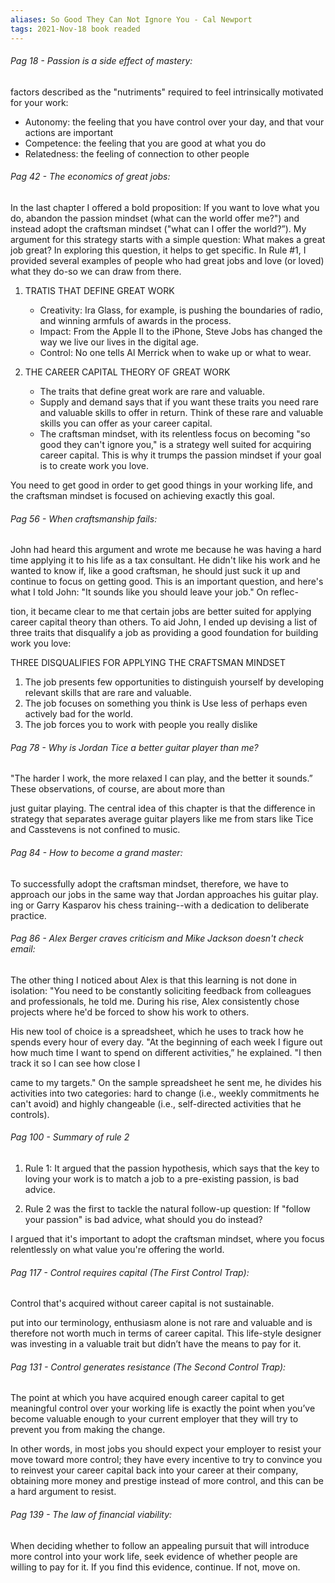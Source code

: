 ```yaml
---
aliases: So Good They Can Not Ignore You - Cal Newport
tags: 2021-Nov-18 book readed
---
```


###### Pag 18 - Passion is a side effect of mastery:
factors described as the "nutriments" required to feel intrinsically motivated for your work:

- Autonomy: the feeling that you have control over your day, and that vour actions are important
- Competence: the feeling that you are good at what you do
- Relatedness: the feeling of connection to other people

###### Pag 42 - The economics of great jobs:
In the last chapter I offered a bold proposition: If you want to love what you do, abandon the passion mindset (what can the world offer me?") and instead adopt the craftsman mindset ("what can I offer the world?”). My argument for this strategy starts with a simple question: What makes a great job great? In exploring this question, it helps to get specific. In Rule #1, I provided several examples of people who had great jobs and love (or loved) what they do-so we can draw from there.

1. TRATIS THAT DEFINE GREAT WORK
	- Creativity: Ira Glass, for example, is pushing the boundaries of radio, and winning armfuls of awards in the process.
	- Impact: From the Apple II to the iPhone, Steve Jobs has changed the way we live our lives in the digital age.
	- Control: No one tells Al Merrick when to wake up or what to wear.

2. THE CAREER CAPITAL THEORY OF GREAT WORK
	- The traits that define great work are rare and valuable.
	- Supply and demand says that if you want these traits you need rare and valuable skills to offer in return. Think of these rare and valuable skills you can offer as your career capital.
	- The craftsman mindset, with its relentless focus on becoming "so good they can't ignore you," is a strategy well suited for acquiring career capital. This is why it trumps the passion mindset if your goal is to create work you love.

You need to get good in order to get good things in your working life, and the craftsman mindset is focused on achieving exactly this goal.

###### Pag 56 - When craftsmanship fails:
John had heard this argument and wrote me because he was having a hard time applying it to his life as a tax consultant. He didn't like his work and he wanted to know if, like a good craftsman, he should just suck it up and continue to focus on getting good. This is an important question, and here's what I told John: "It sounds like you should leave your job." On reflec-

tion, it became clear to me that certain jobs are better suited for applying career capital theory than others. To aid John, I ended up devising a list of three traits that disqualify a job as providing a good foundation for building work you love:

THREE DISQUALIFIES FOR APPLYING THE CRAFTSMAN MINDSET

1. The job presents few opportunities to distinguish yourself by developing relevant skills that are rare and valuable.
2. The job focuses on something you think is Use less of perhaps even actively bad for the world.
3. The job forces you to work with people you really dislike

###### Pag 78 - Why is Jordan Tice a better guitar player than me?
"The harder I work, the more relaxed I can play, and the better it sounds.” These observations, of course, are about more than

just guitar playing. The central idea of this chapter is that the difference in strategy that separates average guitar players like me from stars like Tice and Casstevens is not confined to music.

###### Pag 84 - How to become a grand master:
To successfully adopt the craftsman mindset, therefore, we have to approach our jobs in the same way that Jordan approaches his guitar play. ing or Garry Kasparov his chess training--with a dedication to deliberate practice.

###### Pag 86 - Alex Berger craves criticism and Mike Jackson doesn't check email:
The other thing I noticed about Alex is that this learning is not done in isolation: "You need to be constantly soliciting feedback from colleagues and professionals, he told me. During his rise, Alex consistently chose projects where he'd be forced to show his work to others.

His new tool of choice is a spreadsheet, which he uses to track how he spends every hour of every day. "At the beginning of each week I figure out how much time I want to spend on different activities,” he explained. "I then track it so I can see how close I

came to my targets." On the sample spreadsheet he sent me, he divides his activities into two categories: hard to change (i.e., weekly commitments he can't avoid) and highly changeable (i.e., self-directed activities that he controls).

###### Pag 100 - Summary of rule 2
1. Rule 1: It argued that the passion hypothesis, which says that the key to loving your work is to match a job to a pre-existing passion, is bad advice.

2. Rule 2 was the first to tackle the natural follow-up question: If "follow your passion" is bad advice, what should you do instead?

I argued that it's important to adopt the craftsman mindset, where you focus relentlessly on what value you're offering the world.

###### Pag 117 - Control requires capital (The First Control Trap):
Control that's acquired without career capital is not sustainable.

put into our terminology, enthusiasm alone is not rare and valuable and is therefore not worth much in terms of career capital. This life-style designer was investing in a valuable trait but didn’t have the means to pay for it.

###### Pag 131 - Control generates resistance (The Second Control Trap):
The point at which you have acquired enough career capital to get meaningful control over your working life is exactly the point when you’ve become valuable enough to your current employer that they will try to prevent you from making the change.

In other words, in most jobs you should expect your employer to resist your move toward more control; they have every incentive to try to convince you to reinvest your career capital back into your career at their company, obtaining more money and prestige instead of more control, and this can be a hard argument to resist.
	
###### Pag 139 - The law of financial viability:
When deciding whether to follow an appealing pursuit that will introduce more control into your work life, seek evidence of whether people are willing to pay for it. If you find this evidence, continue. If not, move on.